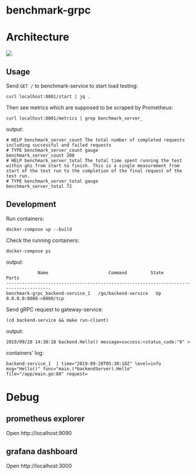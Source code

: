 # benchmark-grpc

# Architecture

![](./grpc-benchmark.jpg)

## Usage

Send `GET /` to benchmark-service to start load testing:

    curl localhost:8001/start | jq .

Then see metrics which are supposed to be scraped by Prometheus:

    curl localhost:8001/metrics | grep benchmark_server_

output:

    # HELP benchmark_server_count The total number of completed requests including successful and failed requests
    # TYPE benchmark_server_count gauge
    benchmark_server_count 200
    # HELP benchmark_server_total The total time spent running the test within ghz from start to finish. This is a single measurement from start of the test run to the completion of the final request of the test run.
    # TYPE benchmark_server_total gauge
    benchmark_server_total 72

## Development

Run containers:

    docker-compose up --build

Check the running containers:

    docker-compose ps

output:

                Name                       Command         State           Ports
    ---------------------------------------------------------------------------------------
    benchmark-grpc_backend-service_1   /go/backend-service   Up      0.0.0.0:8080->8080/tcp

Send gRPC request to gateway-service:

    (cd backend-service && make run-client)

output:

    2019/09/28 14:38:18 backend.Hello() message=success:<status_code:"0" >

containers' log:

    backend-service_1  | time="2019-09-28T05:38:18Z" level=info msg="Hello()" func="main.(*backendServer).Hello" file="/app/main.go:88" request=

# Debug

## prometheus explorer

Open http://localhost:9090

## grafana dashboard

Open http://localhost:3000
